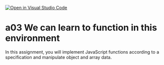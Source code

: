 [![Open in Visual Studio Code](https://classroom.github.com/assets/open-in-vscode-f059dc9a6f8d3a56e377f745f24479a46679e63a5d9fe6f495e02850cd0d8118.svg)](https://classroom.github.com/online_ide?assignment_repo_id=5958430&assignment_repo_type=AssignmentRepo)
# a03 We can learn to function in this environment
In this assignment, you will implement JavaScript functions according to a specification and manipulate object and array data.
